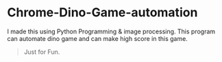 # Chrome-Dino-Game-automation
I made this using Python Programming & image processing. 
This program can automate dino game and can make high score in this game. 
> Just for Fun. 
